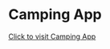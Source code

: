 # Camping App
[Click to visit Camping App](https://avantikasingh2110.github.io/Weekly_Test_4-Camping_App/)